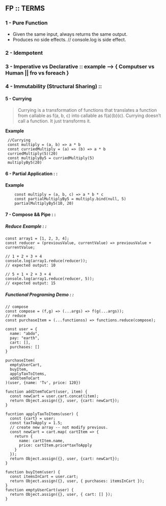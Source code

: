 ## FP :: TERMS
### 1 - Pure Function  
  - Given the same input, always returns the same output.
  - Produces no side effects. // console.log is side effect.
### 2 - Idempotent
### 3 - Imperative vs Declarative :: example --> { Computser vs Human || fro vs foreach } 
### 4 - Immutability (Structural Sharing) :: 
#### 5 - Currying
  > Currying is a transformation of functions that translates a function from callable as f(a, b, c) into callable as f(a)(b)(c).
    Currying doesn’t call a function. It just transforms it.
    
 **Example**
  ```
   //Currying
   const multiply = (a, b) => a * b
   const curriedMultiply = (a) => (b) => a * b
   curriedMultiply(5)(20)
   const multiplyBy5 = curriedMultiply(5)
   multiplyBy5(20)
   ```
#### 6 - Partial Application : :

**Example**
```
    const multiply = (a, b, c) => a * b * c
    const partialMultiplyBy5 = multiply.bind(null, 5)
    partialMultiplyBy5(10, 20)
 ```
#### 7 - Compose && Pipe : :

##### Reduce Example : :
```
const array1 = [1, 2, 3, 4];
const reducer = (previousValue, currentValue) => previousValue + currentValue;

// 1 + 2 + 3 + 4
console.log(array1.reduce(reducer));
// expected output: 10

// 5 + 1 + 2 + 3 + 4
console.log(array1.reduce(reducer, 5));
// expected output: 15
```

##### Functional Programing Demo : :

```
// compose
const compose = (f,g) => (...args) => f(g(...args));
// reduce
const purchaseItem = (...functionss) => functions.reduce(compose);

const user = {
  name: "abdo",
  pay: "earth",
  cart: [],
  purchases: []
}

purchaseItem(
  emptyUserCart,
  buyItem,
  applyTaxToItems,
  addItemToCart
)(user, {name: 'Tv', price: 120})

function addItemToCart(user, item) {
  const newCart = user.cart.concat(item);
  return Object.assign({}, user, {cart: newCart});
}

fucntion applyTaxToItems(user) {
  const {cart} = user;
  const taxToApply = 1.5;
  // create new array -- not modify previous.
  const newCart = cart.map( cartItem => {
    return {
      name: cartItem.name,
      price: cartItem.price*taxToApply
    }
  });
  return Object.assign({}, user, {cart: newCart});
}

function buyItem(user) { 
  const itemsInCart = user.cart;
  return Object.assign({}, user, { purchases: itemsInCart });
}
function emptyUserCart(user) { 
  return Object.assign({}, user, { cart: [] });
}
```

